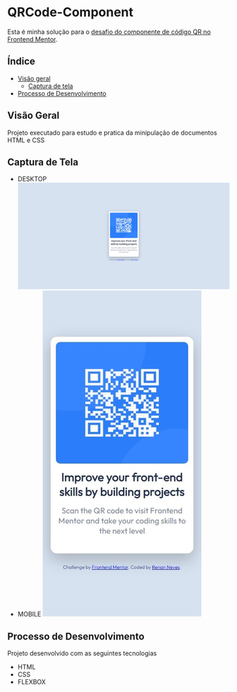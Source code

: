 # QRCode-Component

Esta é minha solução para o [desafio do componente de código QR no Frontend Mentor](https://www.frontendmentor.io/challenges/qr-code-component-iux_sIO_H).

## Índice

- [Visão geral](#visão-geral)
   - [Captura de tela](#captura-de-tela)
- [Processo de Desenvolvimento](#meu-processo)
 
 
## Visão Geral
Projeto executado para estudo e pratica da minipulação de documentos HTML e CSS

## Captura de Tela
 - DESKTOP
![](./exemple/DESKTOP_LAYOUT.jpeg)
 - MOBILE
![](./exemple/MOBILE.jpeg)

## Processo de Desenvolvimento
Projeto desenvolvido com as seguintes tecnologias
 - HTML 
 - CSS
 - FLEXBOX